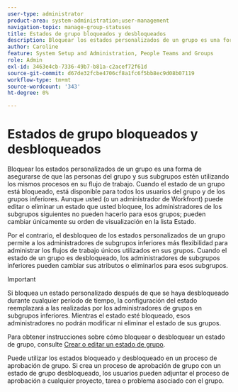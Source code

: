 ```yaml
---
user-type: administrator
product-area: system-administration;user-management
navigation-topic: manage-group-statuses
title: Estados de grupo bloqueados y desbloqueados
description: Bloquear los estados personalizados de un grupo es una forma de asegurarse de que las personas del grupo y sus subgrupos estén utilizando los mismos procesos en su flujo de trabajo. Cuando el estado de un grupo está bloqueado, está disponible para todos los usuarios del grupo y de los grupos inferiores. Aunque usted (o un administrador de Workfront) puede editar o eliminar un estado que usted bloquee, los administradores de los subgrupos que aparecen a continuación no pueden hacerlo para esos grupos. Por el contrario, el desbloqueo de los estados personalizados de un grupo permite a los administradores de subgrupos inferiores más flexibilidad para administrar sus flujos de trabajo. Pueden cambiar los atributos de un estado desbloqueado o eliminarlo para sus grupos.
author: Caroline
feature: System Setup and Administration, People Teams and Groups
role: Admin
exl-id: 3463e4cb-7336-49b7-b81a-c2acef72f61d
source-git-commit: d67de32fcbe4706cf8a1fc6f5bb8ec9d08b07119
workflow-type: tm+mt
source-wordcount: '343'
ht-degree: 0%

---
```


# Estados de grupo bloqueados y desbloqueados

Bloquear los estados personalizados de un grupo es una forma de asegurarse de que las personas del grupo y sus subgrupos estén utilizando los mismos procesos en su flujo de trabajo. Cuando el estado de un grupo está bloqueado, está disponible para todos los usuarios del grupo y de los grupos inferiores. Aunque usted (o un administrador de Workfront) puede editar o eliminar un estado que usted bloquee, los administradores de los subgrupos siguientes no pueden hacerlo para esos grupos; pueden cambiar únicamente su orden de visualización en la lista Estado.

Por el contrario, el desbloqueo de los estados personalizados de un grupo permite a los administradores de subgrupos inferiores más flexibilidad para administrar los flujos de trabajo únicos utilizados en sus grupos. Cuando el estado de un grupo es desbloqueado, los administradores de subgrupos inferiores pueden cambiar sus atributos o eliminarlos para esos subgrupos.

>[!IMPORTANT]
>
>Si bloquea un estado personalizado después de que se haya desbloqueado durante cualquier período de tiempo, la configuración del estado reemplazará a las realizadas por los administradores de grupos en subgrupos inferiores. Mientras el estado esté bloqueado, esos administradores no podrán modificar ni eliminar el estado de sus grupos.

Para obtener instrucciones sobre cómo bloquear o desbloquear un estado de grupo, consulte [Crear o editar un estado de grupo](../../../administration-and-setup/manage-groups/manage-group-statuses/create-or-edit-a-group-status.md).

Puede utilizar los estados bloqueado y desbloqueado en un proceso de aprobación de grupo. Si crea un proceso de aprobación de grupo con un estado de grupo desbloqueado, los usuarios pueden adjuntar el proceso de aprobación a cualquier proyecto, tarea o problema asociado con el grupo.

